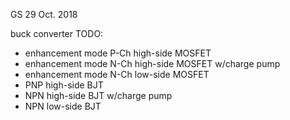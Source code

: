GS
29 Oct. 2018 

buck converter TODO:
- enhancement mode P-Ch high-side MOSFET
- enhancement mode N-Ch high-side MOSFET w/charge pump
- enhancement mode N-Ch low-side MOSFET
- PNP high-side BJT
- NPN high-side BJT w/charge pump
- NPN low-side BJT